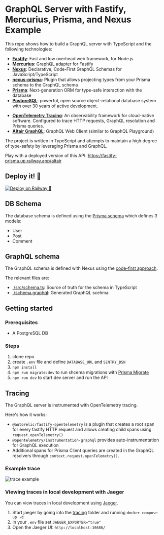 # GraphQL Server with Fastify, Mercurius, Prisma, and Nexus Example

This repo shows how to build a GraphQL server with TypeScript and the following technologies:

- [**Fastify**](https://www.fastify.io/): Fast and low overhead web framework, for Node.js
- [**Mercurius**](https://mercurius.dev/): GraphQL adapter for Fastify
- [**Nexus**](https://nexusjs.org/): Declarative, Code-First GraphQL Schemas for JavaScript/TypeScript
- [**nexus-prisma**](https://github.com/prisma/nexus-prisma/): Plugin that allows projecting types from your Prisma schema to the GraphQL schema
- [**Prisma**](https://www.prisma.io/): Next-generation ORM for type-safe interaction with the database
- [**PostgreSQL**](https://www.postgresql.org/): powerful, open source object-relational database system with over 30 years of active development.
<!-- - [**Sentry**](https://sentry.io/): an error tracking and monitoring tool. -->
- [**OpenTelemetry Tracing**](https://opentelemetry.io/): An observability framework for cloud-native software. Configured to trace HTTP requests, GraphQL resolution and Prisma queries.
- [**Altair GraphQL**](https://altair.sirmuel.design/): GraphQL Web Client (similar to GraphQL Playground)

The project is written in TypeScript and attempts to maintain a high degree of type-safety by leveraging Prisma and GraphQL.

Play with a deployed version of this API: https://fastify-prisma.up.railway.app/altair

## Deploy it! 🚢

[![Deploy on Railway 🚊](https://railway.app/button.svg)](https://railway.app/new?template=https%3A%2F%2Fgithub.com%2F2color%2Ffastify-graphql-nexus-prisma&plugins=postgresql&envs=SENTRY_DSN&optionalEnvs=SENTRY_DSN)

## DB Schema

The database schema is defined using the [Prisma schema](./prisma/schema.prisma) which defines 3 models:

- User
- Post
- Comment

## GraphQL schema

The GraphQL schema is defined with Nexus using the [code-first approach](https://www.prisma.io/blog/the-problems-of-schema-first-graphql-development-x1mn4cb0tyl3).

The relevant files are:

- [./src/schema.ts](./src/schema.ts): Source of truth for the schema in TypeScript
- [./schema.graphql](./schema.graphql): Generated GraphQL scehma

## Getting started

### Prerequisites

- A PostgreSQL DB

### Steps

1. clone repo
2. create `.env` file and define `DATABASE_URL` and `SENTRY_DSN`
3. `npm install`
4. `npm run migrate:dev` to run shcema migrations with [Prisma Migrate](https://www.prisma.io/migrate)
5. `npm run dev` to start dev server and run the API

## Tracing

The GraphQL server is instrumented with OpenTelemetry tracing.

Here's how it works:

- `@autorelic/fastify-opentelemetry` is a plugin that creates a root span for every fastify HTTP request and allows creating child spans using `request.openTelemetry()`
- `@opentelemetry/instrumentation-graphql` provides auto-instrumentation for GraphQL execution
- Additional spans for Prisma Client queries are created in the GraphQL resolvers through `context.request.openTelemetry()`.

### Example trace

![trace example](https://user-images.githubusercontent.com/1992255/123289101-6c69d400-d510-11eb-9154-8aa0bdb8d10c.png)

### Viewing traces in local development with Jaeger

You can view traces in local development using [Jaeger](https://www.jaegertracing.io/).

1. Start jaeger by going into the [tracing](./tracing) folder and running `docker compose up -d`
2. In your `.env` file set `JAEGER_EXPORTER="true"`
3. Open the Jaeger UI: `http://localhost:16686/`
